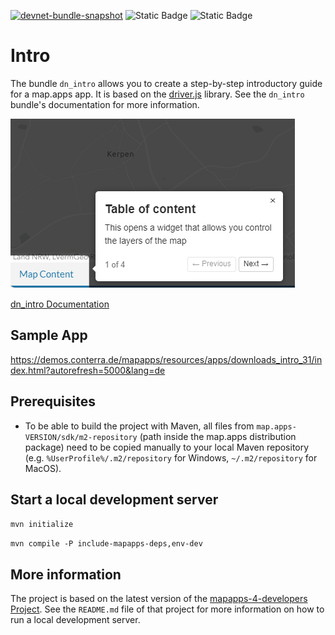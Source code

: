 [![devnet-bundle-snapshot](https://github.com/conterra/mapapps-intro/actions/workflows/devnet-bundle-snapshot.yml/badge.svg)](https://github.com/conterra/mapapps-intro/actions/workflows/devnet-bundle-snapshot.yml)
![Static Badge](https://img.shields.io/badge/requires_map.apps-4.15.0-e5e5e5?labelColor=%233E464F&logoColor=%23e5e5e5)
![Static Badge](https://img.shields.io/badge/tested_for_map.apps-4.18.1-%20?labelColor=%233E464F&color=%232FC050)
# Intro

The bundle `dn_intro` allows you to create a step-by-step introductory guide for a map.apps app. It is based on the [driver.js](https://driverjs.com/) library.
See the `dn_intro` bundle's documentation for more information.

![Tour screenshot](https://github.com/conterra/mapapps-intro/blob/master/img.png)

[dn_intro Documentation](https://github.com/conterra/mapapps-intro/tree/master/src/main/js/bundles/dn_intro)

## Sample App
https://demos.conterra.de/mapapps/resources/apps/downloads_intro_31/index.html?autorefresh=5000&lang=de

## Prerequisites

- To be able to build the project with Maven, all files from `map.apps-VERSION/sdk/m2-repository` (path inside the map.apps distribution package) need to be copied manually to your local Maven repository (e.g. `%UserProfile%/.m2/repository` for Windows, `~/.m2/repository` for MacOS).

## Start a local development server

`mvn initialize`

`mvn compile -P include-mapapps-deps,env-dev`

## More information

The project is based on the latest version of the [mapapps-4-developers Project](https://github.com/conterra/mapapps-4-developers).
See the `README.md` file of that project for more information on how to run a local development server.
